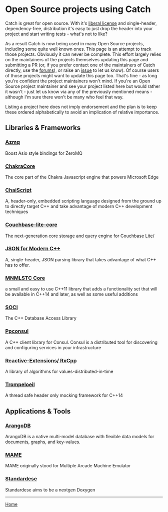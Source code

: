 # Open Source projects using Catch

Catch is great for open source. With it's [liberal license](../LICENSE_1_0.txt) and single-header, dependency-free, distribution 
it's easy to just drop the header into your project and start writing tests - what's not to like?

As a result Catch is now being used in many Open Source projects, including some quite well known ones.
This page is an attempt to track those projects. Obviously it can never be complete.
This effort largely relies on the maintainers of the projects themselves updating this page and submitting a PR
(or, if you prefer contact one of the maintainers of Catch directly, use the 
[forums](https://groups.google.com/forum/?fromgroups#!forum/catch-forum)), or raise an [issue](https://github.com/philsquared/Catch/issues) to let us know).
Of course users of those projects might want to update this page too. That's fine - as long you're confident the project maintainers won't mind.
If you're an Open Source project maintainer and see your project listed here but would rather it wasn't - 
just let us know via any of the previously mentioned means - although I'm sure there won't be many who feel that way.
 
Listing a project here does not imply endorsement and the plan is to keep these ordered alphabetically to avoid an implication of relative importance.

## Libraries & Frameworks

### [Azmq](https://github.com/zeromq/azmq)
Boost Asio style bindings for ZeroMQ

### [ChakraCore](https://github.com/Microsoft/ChakraCore)
The core part of the Chakra Javascript engine that powers Microsoft Edge

### [ChaiScript](https://github.com/ChaiScript/ChaiScript)
A, header-only, embedded scripting language designed from the ground up to directly target C++ and take advantage of modern C++ development techniques

### [Couchbase-lite-core](https://github.com/couchbase/couchbase-lite-core)
The next-generation core storage and query engine for Couchbase Lite/

### [JSON for Modern C++](https://github.com/nlohmann/json)
A, single-header, JSON parsing library that takes advantage of what C++ has to offer.

### [MNMLSTC Core](https://github.com/mnmlstc/core)
a small and easy to use C++11 library that adds a functionality set that will be available in C++14 and later, as well as some useful additions

### [SOCI](https://github.com/SOCI/soci)
The C++ Database Access Library

### [Ppconsul](https://github.com/oliora/ppconsul)
A C++ client library for Consul. Consul is a distributed tool for discovering and configuring services in your infrastructure

### [Reactive-Extensions/ RxCpp](https://github.com/Reactive-Extensions/RxCpp)
A library of algorithms for values-distributed-in-time

### [Trompeloeil](https://github.com/rollbear/trompeloeil)
A thread safe header only mocking framework for C++14

## Applications & Tools

### [ArangoDB](https://github.com/arangodb/arangodb)
ArangoDB is a native multi-model database with flexible data models for documents, graphs, and key-values.

### [MAME](https://github.com/mamedev/mame)
MAME originally stood for Multiple Arcade Machine Emulator

### [Standardese](https://github.com/foonathan/standardese)
Standardese aims to be a nextgen Doxygen

---

[Home](Readme.md)

